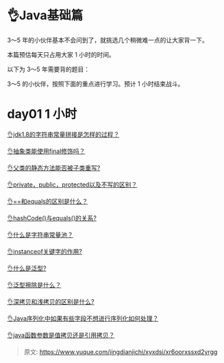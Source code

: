 # 👌Java基础篇

3～5 年的小伙伴基本不会问到了，就挑选几个稍微难一点的让大家背一下。

本篇预估每天只占用大家 1 小时的时间。

以下为 3～5 年需要背的题目：

3～5 的小伙伴，按照下面的重点进行学习。预计 1 小时结束战斗。

# day01 1 小时
[👌jdk1.8的字符串常量拼接是怎样的过程？](https://www.yuque.com/jingdianjichi/xyxdsi/pdqz7ssg8kxkqdsh)

[👌抽象类能使用final修饰吗？](https://www.yuque.com/jingdianjichi/xyxdsi/xwywdcbnpt53kkn0)

[👌父类的静态方法能否被子类重写?](https://www.yuque.com/jingdianjichi/xyxdsi/eyph6k4ymgl4h02z)

[👌private，public，protected以及不写的区别？](https://www.yuque.com/jingdianjichi/xyxdsi/tu5ro9osln37wxv6)

[👌==和equals的区别是什么？](https://www.yuque.com/jingdianjichi/xyxdsi/xexwmp3ngx2u5754)

[👌hashCode()与equals()的关系?](https://www.yuque.com/jingdianjichi/xyxdsi/iyo98c0vu3f66qtl)

[👌什么是字符串常量池？](https://www.yuque.com/jingdianjichi/xyxdsi/edtkiolg4v9m1pyc)

[👌instanceof关键字的作用?](https://www.yuque.com/jingdianjichi/xyxdsi/qv5rimy3vagwlgn2)

[👌什么是泛型?](https://www.yuque.com/jingdianjichi/xyxdsi/re847dguttn3t1nw)

[👌泛型擦除是什么？](https://www.yuque.com/jingdianjichi/xyxdsi/kv9vsgr9q3oigq72)

[👌深拷贝和浅拷贝的区别是什么?](https://www.yuque.com/jingdianjichi/xyxdsi/umtsqklfthrik2s5)

[👌Java序列化中如果有些字段不想进行序列化如何处理？](https://www.yuque.com/jingdianjichi/xyxdsi/gign7scn8ke0updf)

[👌java函数参数是值拷贝还是引用拷贝？](https://www.yuque.com/jingdianjichi/xyxdsi/gfwdtp91lr2g88gx)



> 原文: <https://www.yuque.com/jingdianjichi/xyxdsi/xr6oorxssxd2yrgg>